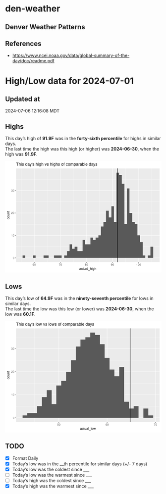 

# den-weather

## Denver Weather Patterns

## References

- <https://www.ncei.noaa.gov/data/global-summary-of-the-day/doc/readme.pdf>

# High/Low data for 2024-07-01

## Updated at

2024-07-06 12:16:08 MDT

## Highs

This day’s high of **91.9F** was in the **forty-sixth percentile** for
highs in similar days.  
The last time the high was this high (or higher) was **2024-06-30**,
when the high was **91.9F**.

![](readme_files/figure-commonmark/unnamed-chunk-4-1.png)

## Lows

This day’s low of **64.9F** was in the **ninety-seventh percentile** for
lows in similar days.  
The last time the low was this low (or lower) was **2024-06-30**, when
the low was **60.1F**.

![](readme_files/figure-commonmark/unnamed-chunk-6-1.png)

## TODO

- [x] Format Daily
- [x] Today’s low was in the \_\_th percentile for similar days (+/- 7
  days)
- [x] Today’s low was the coldest since \_\_\_
- [ ] Today’s low was the warmest since \_\_\_
- [ ] Today’s high was the coldest since \_\_\_
- [x] Today’s high was the warmest since \_\_\_
